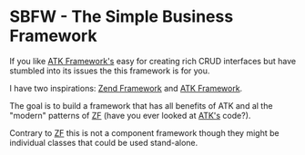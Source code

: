 SBFW - The Simple Business Framework
====================================

If you like [ATK Framework's](http://www.atk-framework.com/) easy for creating rich CRUD interfaces but have stumbled
into its issues the  this framework is for you.

I have two inspirations: [Zend Framework](http://framework.zend.com/) and [ATK Framework](http://www.atk-framework.com/).

The goal is to build a framework that has all benefits of ATK and al the "modern"
patterns of [ZF](http://framework.zend.com/) (have you ever looked at [ATK's](http://www.atk-framework.com/) code?).

Contrary to [ZF](http://framework.zend.com/) this is not a component framework though they might be individual
classes that could be used stand-alone.